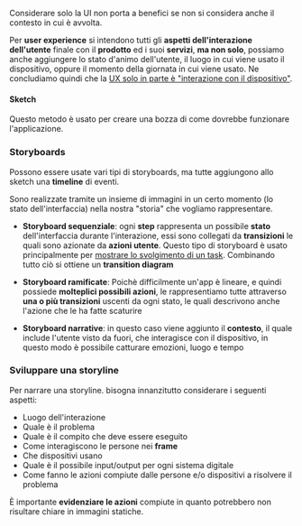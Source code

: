 Considerare solo la UI non porta a benefici se non si considera anche il contesto in cui è avvolta.

Per **user experience** si intendono tutti gli **aspetti dell'interazione dell'utente** finale con il **prodotto** ed i suoi **servizi**, **ma non solo**, possiamo anche aggiungere lo stato d'animo dell'utente, il luogo in cui viene usato il dispositivo, oppure il momento della giornata in cui viene usato.
Ne concludiamo quindi che la <u>UX solo in parte è "interazione con il dispositivo"</u>.

#### Sketch
Questo metodo è usato per creare una bozza di come dovrebbe funzionare l'applicazione.

### Storyboards
Possono essere usate vari tipi di storyboards, ma tutte aggiungono allo sketch una **timeline** di eventi.

Sono realizzate tramite un insieme di immagini in un certo momento (lo stato dell'interfaccia) nella nostra "storia" che vogliamo rappresentare.

- **Storyboard sequenziale**:
	ogni **step** rappresenta un possibile **stato** dell'interfaccia durante l'interazione, essi sono collegati da **transizioni** le quali sono azionate da **azioni utente**.
	Questo tipo di storyboard è usato principalmente per <u>mostrare lo svolgimento di un task</u>.
	Combinando tutto ciò si ottiene un **transition diagram**

- **Storyboard ramificate**:
	Poichè difficilmente un'app è lineare, e quindi possiede **molteplici possibili azioni**, le rappresentiamo tutte attraverso **una o più transizioni** uscenti da ogni stato, le quali descrivono anche l'azione che le ha fatte scaturire

- **Storyboard narrative**:
	in questo caso viene aggiunto il **contesto**, il quale include l'utente visto da fuori, che interagisce con il dispositivo, in questo modo è possibile catturare emozioni, luogo e tempo

### Sviluppare una storyline
Per narrare una storyline. bisogna innanzitutto considerare i seguenti aspetti:
- Luogo dell'interazione
- Quale è il problema
- Quale è il compito che deve essere eseguito
- Come interagiscono le persone nei **frame**
- Che dispositivi usano
- Quale è il possibile input/output per ogni sistema digitale
- Come fanno le azioni compiute dalle persone e/o dispositivi a risolvere il problema

È importante **evidenziare le azioni** compiute in quanto potrebbero non risultare chiare in immagini statiche.

